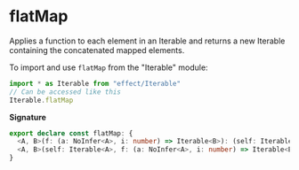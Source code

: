# flatMap

Applies a function to each element in an Iterable and returns a new Iterable containing the concatenated mapped elements.

To import and use `flatMap` from the "Iterable" module:

```ts
import * as Iterable from "effect/Iterable"
// Can be accessed like this
Iterable.flatMap
```

**Signature**

```ts
export declare const flatMap: {
  <A, B>(f: (a: NoInfer<A>, i: number) => Iterable<B>): (self: Iterable<A>) => Iterable<B>
  <A, B>(self: Iterable<A>, f: (a: NoInfer<A>, i: number) => Iterable<B>): Iterable<B>
}
```
